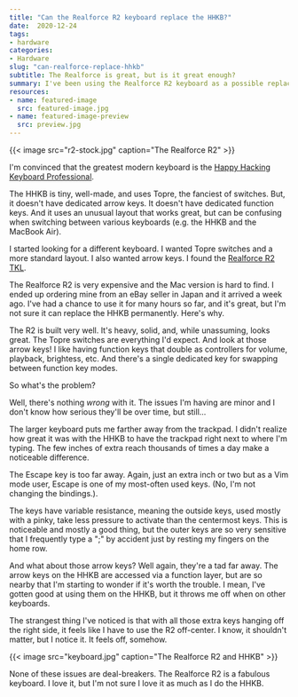 ```yaml
---
title: "Can the Realforce R2 keyboard replace the HHKB?"
date:  2020-12-24
tags:
- hardware
categories:
- Hardware
slug: "can-realforce-replace-hhkb"
subtitle: The Realforce is great, but is it great enough?
summary: I've been using the Realforce R2 keyboard as a possible replacement for my beloved HHKB. Will it stick?
resources:
- name: featured-image
  src: featured-image.jpg
- name: featured-image-preview
  src: preview.jpg
---
```


{{< image src="r2-stock.jpg" caption="The Realforce R2" >}}

I'm convinced that the greatest modern keyboard is the [Happy Hacking Keyboard Professional](https://happyhackingkb.com).

The HHKB is tiny, well-made, and uses Topre, the fanciest of switches. But, it doesn't have dedicated arrow keys. It doesn't have dedicated function keys. And it uses an unusual layout that works great, but can be confusing when switching between various keyboards (e.g. the HHKB and the MacBook Air).

I started looking for a different keyboard. I wanted Topre switches and a more standard layout. I also wanted arrow keys. I found the [Realforce R2 TKL](https://www.realforce.co.jp/en/products/R2TL-USVM-WH/).

The Realforce R2 is very expensive and the Mac version is hard to find. I ended up ordering mine from an eBay seller in Japan and it arrived a week ago. I've had a chance to use it for many hours so far, and it's great, but I'm not sure it can replace the HHKB permanently. Here's why.

The R2 is built very well. It's heavy, solid, and, while unassuming, looks great. The Topre switches are everything I'd expect. And look at those arrow keys! I like having function keys that double as controllers for volume, playback, brightess, etc. And there's a single dedicated key for swapping between function key modes.

So what's the problem?

Well, there's nothing _wrong_ with it. The issues I'm having are minor and I don't know how serious they'll be over time, but still...

The larger keyboard puts me farther away from the trackpad. I didn't realize how great it was with the HHKB to have the trackpad right next to where I'm typing. The few inches of extra reach thousands of times a day  make a noticeable difference.

The Escape key is too far away. Again, just an extra inch or two but as a Vim mode user, Escape is one of my most-often used keys. (No, I'm not changing the bindings.).

The keys have variable resistance, meaning the outside keys, used mostly with a pinky, take less pressure to activate than the centermost keys. This is noticeable and mostly a good thing, but the outer keys are so very sensitive that I frequently type a ";" by accident just by resting my fingers on the home row.

And what about those arrow keys? Well again, they're a tad far away. The arrow keys on the HHKB are accessed via a function layer, but are so nearby that I'm starting to wonder if it's worth the trouble. I mean, I've gotten good at using them on the HHKB, but it throws me off when on other keyboards. 

The strangest thing I've noticed is that with all those extra keys hanging off the right side, it feels like I have to use the R2 off-center. I know, it shouldn't matter, but I notice it. It feels off, somehow.

{{< image src="keyboard.jpg" caption="The Realforce R2 and HHKB" >}}

None of these issues are deal-breakers. The Realforce R2 is a fabulous keyboard. I love it, but I'm not sure I love it as much as I do the HHKB.